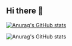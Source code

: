 ## Hi there 👋

[![Anurag's GitHub stats](https://github-readme-stats.vercel.app/api?username=mfazeelfarooq)](https://github.com/mfazeelfarooq/github-readme-stats)

![Anurag's GitHub stats](https://github-readme-stats.vercel.app/api?username=mfazeelfarooq&show_icons=true&theme=radical)
